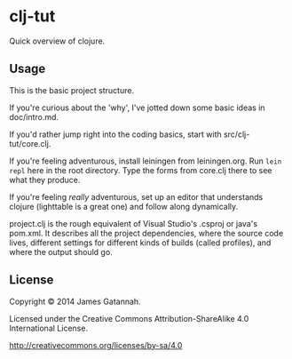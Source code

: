 # clj-tut

Quick overview of clojure.

## Usage

This is the basic project structure.

If you're curious about the 'why', I've jotted down some basic ideas
in doc/intro.md.

If you'd rather jump right into the coding basics, start with
src/clj-tut/core.clj.

If you're feeling adventurous, install leiningen from leiningen.org.
Run `lein repl` here in the root directory.
Type the forms from core.clj there to see what they produce.

If you're feeling *really* adventurous, set up an editor that
understands clojure (lighttable is a great one) and follow along
dynamically.

project.clj is the rough equivalent of Visual Studio's .csproj
or java's pom.xml. It describes all the project dependencies,
where the source code lives,
different settings for different kinds of builds (called profiles),
and where the output should go.

## License

Copyright © 2014 James Gatannah.

Licensed under the Creative Commons Attribution-ShareAlike 4.0 International
License.

http://creativecommons.org/licenses/by-sa/4.0

